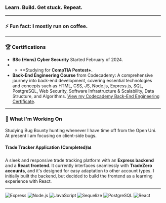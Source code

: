 ### Learn. Build. Get stuck. Repeat.
---

### ⚡ Fun fact: I mostly run on coffee.
---
### 🏆 Certifications
- **BSc (Hons) Cyber Security** Started February of 2024.
- - **Studying for **CompTIA Pentest+**.
- **Back-End Engineering Course** from Codecademy: A comprehensive journey into back-end development, covering essential technologies and concepts such as HTML, CSS, JS, Node.js, Express.js, SQL, PostgreSQL, Web Security, Software Infrastructure & Scalability, Data Structure, and Algorithms. [View my Codecademy Back-End Engineering Certificate](https://github.com/Jas667/certifications/blob/main/Jas667%20s%20profile%20_%20Codecademy-page-001.jpg?raw=true).
---

### 🚀 What I'm Working On

####
Studying Bug Bounty hunting whenever I have time off from the Open Uni. At present I am focusing on client-side bugs.

#### Trade Tracker Application (Completed)📊
A sleek and responsive trade tracking platform with an **Express backend** and a **React frontend**. It currently interfaces seamlessly with **TradeZero accounts**, and it's designed for easy adaptation to other account types. I initially built the backend, but decided to build the frontend as a learning experience with React.

---

![Express](https://img.shields.io/badge/-Express-black?style=flat-square&logo=express)
![Node.js](https://img.shields.io/badge/-Node.js-black?style=flat-square&logo=node-dot-js)
![JavaScript](https://img.shields.io/badge/-JavaScript-black?style=flat-square&logo=javascript)
![Sequelize](https://img.shields.io/badge/-Sequelize-black?style=flat-square&logo=sequelize)
![PostgreSQL](https://img.shields.io/badge/-PostgreSQL-black?style=flat-square&logo=postgresql)
![React](https://img.shields.io/badge/-React-black?style=flat-square&logo=react)


<!--
**Jas667/Jas667** is a ✨ _special_ ✨ repository because its `README.md` (this file) appears on your GitHub profile.

Here are some ideas to get you started:

- 🔭 I’m currently working on ...
- 🌱 I’m currently learning ...
- 👯 I’m looking to collaborate on ...
- 🤔 I’m looking for help with ...
- 💬 Ask me about ...
- 📫 How to reach me: ...
- 😄 Pronouns: ...
-->
